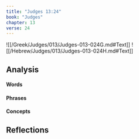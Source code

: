 ```yaml
---
title: "Judges 13:24"
book: "Judges"
chapter: 13
verse: 24
---
```

![[/Greek/Judges/013/Judges-013-024G.md#Text]]
![[/Hebrew/Judges/013/Judges-013-024H.md#Text]]

## Analysis

#### Words

#### Phrases

#### Concepts

## Reflections
